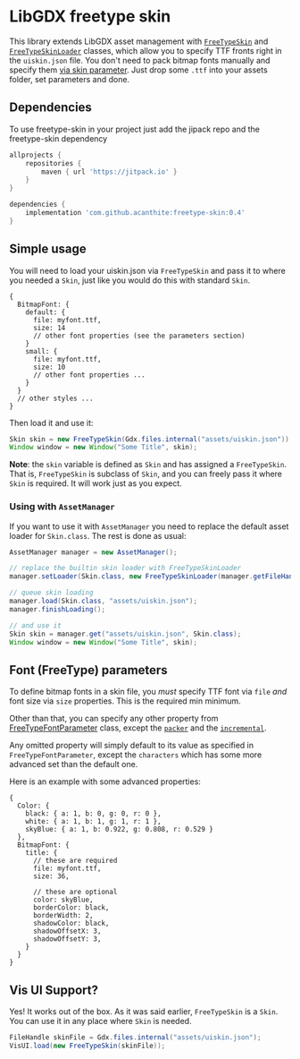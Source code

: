 # LibGDX freetype skin

This library extends LibGDX asset management with [`FreeTypeSkin`](src/main/java/com/github/acanthite/gdx/graphics/g2d/FreeTypeSkin.java) and [`FreeTypeSkinLoader`](src/main/java/com/github/acanthite/gdx/graphics/g2d/FreeTypeSkinLoader.java) classes, which allow you to specify TTF fronts right in the `uiskin.json` file. You don't need to pack bitmap fonts manually and specify them [via skin parameter](https://stackoverflow.com/a/39174630/13202054).
Just drop some `.ttf` into your assets folder, set parameters and done.

## Dependencies
To use freetype-skin in your project just add the jipack repo and the freetype-skin dependency
```groovy
allprojects {
    repositories {
        maven { url 'https://jitpack.io' }
    }
}

dependencies {
    implementation 'com.github.acanthite:freetype-skin:0.4'
}
```

## Simple usage
You will need to load your uiskin.json via `FreeTypeSkin` and pass it to where you needed a `Skin`, just like you would do this with standard `Skin`. 

```libgdxjson
{
  BitmapFont: {
    default: {
      file: myfont.ttf,
      size: 14
      // other font properties (see the parameters section)
    }
    small: {
      file: myfont.ttf,
      size: 10
      // other font properties ...
    }
  }
  // other styles ...
}
```
Then load it and use it:
```java
Skin skin = new FreeTypeSkin(Gdx.files.internal("assets/uiskin.json"));
Window window = new Window("Some Title", skin);
```


**Note**: the `skin` variable is defined as `Skin` and has assigned a `FreeTypeSkin`. That is, `FreeTypeSkin` is subclass of `Skin`, and you can freely pass it where `Skin` is required. It will work just as you expect.

### Using with `AssetManager`
If you want to use it with `AssetManager` you need to replace the default asset loader for `Skin.class`. The rest is done as usual:
```java
AssetManager manager = new AssetManager();

// replace the builtin skin loader with FreeTypeSkinLoader
manager.setLoader(Skin.class, new FreeTypeSkinLoader(manager.getFileHandleResolver()));

// queue skin loading
manager.load(Skin.class, "assets/uiskin.json");
manager.finishLoading();

// and use it
Skin skin = manager.get("assets/uiskin.json", Skin.class);
Window window = new Window("Some Title", skin);
```
## Font (FreeType) parameters

To define bitmap fonts in a skin file, you _must_ specify TTF font via `file` _and_ font size via `size` properties. This is the required min minimum.

Other than that, you can specify any other property from [FreeTypeFontParameter](https://github.com/libgdx/libgdx/blob/48877d97317ca8063b9bf4479d3c253db417677a/extensions/gdx-freetype/src/com/badlogic/gdx/graphics/g2d/freetype/FreeTypeFontGenerator.java#L740) class, except the [`packer`](https://github.com/libgdx/libgdx/blob/48877d97317ca8063b9bf4479d3c253db417677a/extensions/gdx-freetype/src/com/badlogic/gdx/graphics/g2d/freetype/FreeTypeFontGenerator.java#L778) and the [`incremental`](https://github.com/libgdx/libgdx/blob/48877d97317ca8063b9bf4479d3c253db417677a/extensions/gdx-freetype/src/com/badlogic/gdx/graphics/g2d/freetype/FreeTypeFontGenerator.java#L792).

Any omitted property will simply default to its value as specified in `FreeTypeFontParameter`, except the `characters` which has some more advanced set than the default one.

Here is an example with some advanced properties:
```libgdxjson
{
  Color: {
    black: { a: 1, b: 0, g: 0, r: 0 },
    white: { a: 1, b: 1, g: 1, r: 1 },
    skyBlue: { a: 1, b: 0.922, g: 0.808, r: 0.529 }
  }, 
  BitmapFont: {
    title: {
      // these are required
      file: myfont.ttf,
      size: 36,

      // these are optional
      color: skyBlue,
      borderColor: black,
      borderWidth: 2,
      shadowColor: black,
      shadowOffsetX: 3,
      shadowOffsetY: 3,
    }
  }
}
```

## Vis UI Support?
Yes! It works out of the box. As it was said earlier, `FreeTypeSkin` is a `Skin`. You can use it in any place where `Skin` is needed.
```java
FileHandle skinFile = Gdx.files.internal("assets/uiskin.json");
VisUI.load(new FreeTypeSkin(skinFile));
```
